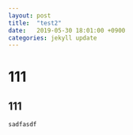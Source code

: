 ```yaml
---
layout: post
title:  "test2"
date:   2019-05-30 18:01:00 +0900
categories: jekyll update
---
```


# 111
## 111

```
sadfasdf

```

